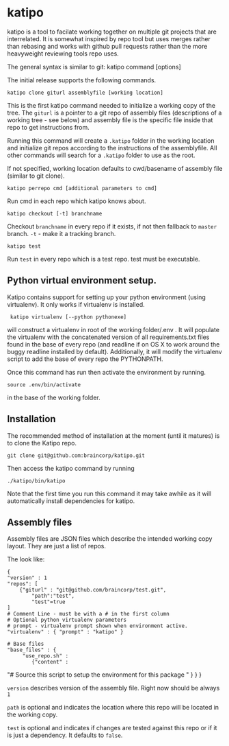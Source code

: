 katipo
======
katipo is a tool to facilate working together on multiple git projects that are interrelated. 
It is somewhat inspired by repo tool but uses merges rather than rebasing and works with
github pull requests rather than the more heavyweight reviewing tools repo uses.

The general syntax is similar to git:
    katipo command [options]
    
The initial release supports the following commands.

    katipo clone giturl assemblyfile [working location]

This is the first katipo command needed to initialize a working copy of the tree. The `giturl`
is a pointer to a git repo of assembly files (descriptions of a working tree - see below)
and assembly file is the specific file inside that repo to get instructions from.

Running this command will create a `.katipo` folder in the working location and initialize git repos
according to the instructions of the assemblyfile. All other commands will search for a `.katipo`
folder to use as the root.

If not specified, working location defaults to cwd/basename of assembly file (similar to git clone).

    katipo perrepo cmd [additional parameters to cmd]
  
Run cmd in each repo which katipo knows about.

    katipo checkout [-t] branchname

Checkout `branchname` in every repo if it exists, if not then fallback to `master` branch. `-t` - make
it a tracking branch.

    katipo test

Run `test` in every repo which is a test repo. test must be executable.

Python virtual environment setup.
---------------
Katipo contains support for setting up your python environment (using virtualenv).
It only works if virtualenv is installed.

     katipo virtualenv [--python pythonexe]

will construct a virtualenv in root of the working folder/.env . It will populate the
virtualenv with the concatenated version of all requirements.txt files found in the base
of every repo (and readline if on OS X to work around the buggy readline installed by 
default). Additionally, it will modify the virtualenv script to add the base of every
repo the PYTHONPATH.

Once this command has run then activate the environment by running.

	source .env/bin/activate

in the base of the working folder.


Installation
--------------
The recommended method of installation at the moment (until it matures) is to clone
the Katipo repo.

    git clone git@github.com:braincorp/katipo.git

Then access the katipo command by running

    ./katipo/bin/katipo   

Note that the first time you run this command it may take awhile as it will automatically
install dependencies for katipo.

Assembly files
--------------
Assembly files are JSON files which describe the intended working copy layout. They are just a 
list of repos.

The look like:

    {
    "version" : 1
    "repos": [
        {"giturl" : "git@github.com/braincorp/test.git",
            "path":"test",
            "test"=true
    ]
	# Comment Line - must be with a # in the first column
	# Optional python virtualenv parameters 
	# prompt - virtualenv prompt shown when environment active.
	"virtualenv" : { "prompt" : "katipo" }
	
	# Base files
	"base_files" : {
		 "use_repo.sh" :
			{"content" :
"# Source this script to setup the environment for this package
"			}
		}
    }


`version` describes version of the assembly file. Right now should be always `1`

`path` is optional and indicates the location where this repo will be located in the 
working copy.

`test` is optional and indicates if changes are tested against this repo or if it is just
a dependency. It defaults to `false`.



